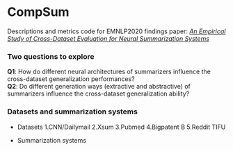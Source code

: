 # CompSum

Descriptions and metrics code for EMNLP2020 findings paper: *[An Empirical Study of Cross-Dataset Evaluation for Neural Summarization Systems]()*

### Two questions to explore
**Q1**: How do different neural architectures of summarizers influence the cross-dataset generalization performances?<br>
**Q2**: Do different generation ways (extractive and abstractive) of summarizers influence the cross-dataset generalization ability?

### Datasets and summarization systems
+ Datasets
  1.CNN/Dailymail
  2.Xsum
  3.Pubmed
  4.Bigpatent B
  5.Reddit TIFU
  
  
+ Summarization systems
